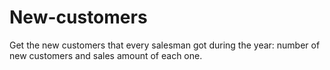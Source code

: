 # New-customers
Get the new customers that every salesman got during the year: number of new customers and sales amount of each one.
